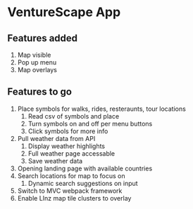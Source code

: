 # VentureScape App

## Features added
1. Map visible
2. Pop up menu
3. Map overlays

## Features to go
1. Place symbols for walks, rides, resteraunts, tour locations
	1. Read csv of symbols and place
	2. Turn symbols on and off per menu buttons
	3. Click symbols for more info
2. Pull weather data from API
	1. Display weather highlights
	2. Full weather page accessable
	3. Save weather data
3. Opening landing page with available countries
4. Search locations for map to focus on
	1. Dynamic search suggestions on input
5. Switch to MVC webpack framework 
6. Enable LInz map tile clusters to overlay
